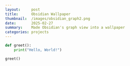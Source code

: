 ```yaml
---
layout:     post
title:      Obsidian Wallpaper
thumbnail:  /images/obsidian_graph2.png
date:       2025-02-27
summary:    Made Obsidian's graph view into a wallpaper
categories: projects
---
```

```python
def greet():
    print("Hello, World!")

greet()